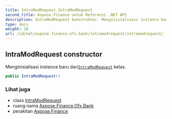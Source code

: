 ```yaml
---
title: IntraModRequest.IntraModRequest
second_title: Aspose.Finance untuk Referensi .NET API
description: IntraModRequest konstruktor. Menginisialisasi instance baru dariIntraModRequest kelas.
type: docs
weight: 10
url: /id/net/aspose.finance.ofx.bank/intramodrequest/intramodrequest/
---
```

## IntraModRequest constructor

Menginisialisasi instance baru dari[`IntraModRequest`](../) kelas.

```csharp
public IntraModRequest()
```

### Lihat juga

* class [IntraModRequest](../)
* ruang nama [Aspose.Finance.Ofx.Bank](../../intramodrequest/)
* perakitan [Aspose.Finance](../../../)


